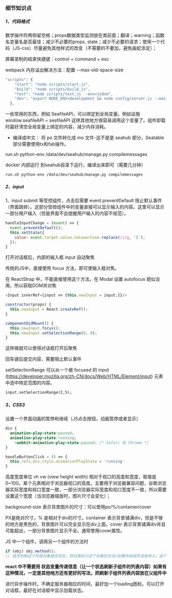 ### 细节知识点

##### 1、代码格式

数学操作符两侧留空格；props数据类型监测放在类前面；翻译；warning；函数名变量名是否最佳；减少不必要的props, state；减少不必要的请求；使用一个代码（JS-css）尽量避免其他样式的改变（不需要的不要加，避免画蛇添足）；

屏幕录制的结束快捷键：control + command + esc

webpack 内存溢出解决方法：配置 --max-old-space-size

~~~js
"scripts": {
    "start": "node scripts/start.js",
    "build": "node scripts/build.js",
    "test": "node scripts/test.js --env=jsdom",
    "dev": "export NODE_ENV=development && node config/server.js --max-old-space-size=4096 --inline --progress"
  },
~~~

一些常用的东西，例如 SeafileAPI，可以绑定到全局变量。例如设施 window.seafileAPI  = seafileAPI 这样其他地方很容易调用这个变量了。组件卸载时最好清空全局变量上绑定的内容，减少内存消耗。

- 编译成中文： 将 po 文件转化成 mo 文件-这不是是 seahub 部分，Seatable部分需要使用tx和fab操作。

run.sh python-env /data/dev/seahub/manage.py compilemessages

docker 内部运行 到seahub目录下运行，编译出来即可（需要几分钟）

```
run.sh python-env /data/dev/seahub/manage.py compilemessages
```

##### 2、input

1、input submit 等受控组件，点击后需要 event.preventDefault 阻止默认事件（界面跳转）。这部分受控组件中的变量直接可以显示输入的内容。这里可以显示一部分用户输入（但是界面不会提醒用户输入的内容不规范）。

~~~js
handleInputChange = (event) => {
  event.preventDefault();
  this.setState({
    value: event.target.value.toLowerCase.replace(/i/g, 'I');
  });
}
~~~

打开对话框后，内部的输入框 input 自动聚焦

传统的JS中，直接使用 focus 方法，即可使输入框对焦。

在 ReactStrap 中，不能直接使用这个方法，在 Modal 设置 autofocus 貌似没用，所以获取DOM并对焦

```js
<Input innerRef={input => {this.newInput = input;}}/>

constructor(props) {
  this.newInput = React.createRef();
}

componentDidMount() {
  this.newInput.focus();
  this.newInput.setSelectionRange(0, 0);
}
```

这样做就可以使得对话框打开后聚焦

回车键后提交内容，需要阻止默认事件

setSelectionRange 可以从一个被 focused 的  input (https://developer.mozilla.org/zh-CN/docs/Web/HTML/Element/input) 元素中选中特定范围的内容。

```html
input.setSelectionRange(2,5);
```



##### 3、CSS3

设置一个界面动画的暂停和继续（JS点击按钮，动画暂停或者显示）

~~~css
div {
  animation-play-state:paused;
  animation-play-state:running;
	-webkit-animation-play-state:paused; /* Safari 和 Chrome */
}
~~~

~~~js
handleButtonClick = () => {
  this.refs.div.style.animationPlayState = 'running'
}
~~~

高度宽度单位 vh vw (view height width) 相对于视口的高度和宽度，取值是0~100。某个元素相对于浏览器视口的高度。主要用于浏览器兼容问题，谷歌浏览器实际宽度和视口宽度一致，一部分浏览器实际宽度和视口宽度不一致，所以需要设置这个宽度（当浏览器缩放时，图片尺寸会变化）；

background-size 表示背景图片的尺寸：可以使用px/%/container/cover

PX是绝对尺寸，% 是相对于div的尺寸。container 表示背景铺满div，但是不够的地方是黑色的，背景图片可以完全显示在div上面。cover 表示背景铺满div并且可能超出，一部分背景图片显示不全。通常使用cover属性。

JS 中一个组件，调用另一个组件的方法时

~~~js
if (obj) obj.method();
// 首先判断这个外部对象是否存在，然后再执行这个对象的方法(如果外部组件没有传入，这个组件不会报错)
~~~

**react 中不需要用 状态变量传递信息（让一个状态刷新子组件的列表内容）如果有这种情况，一定是其他地方还有更好的写法，把刷新子组件列表内容放在父组件中**

进行异步操作时，不确定服务器相应的时间，最好加一个loading图标。可以打开对话框，最好在对话框中显示加载状态。